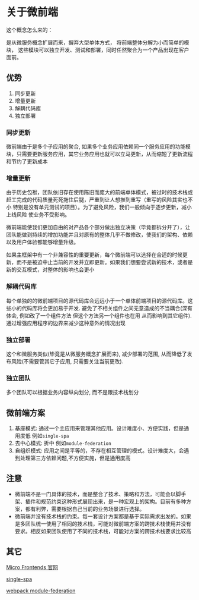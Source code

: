 # 关于微前端

这个概念怎么来的：

是从微服务概念扩展而来，摒弃大型单体方式， 将前端整体分解为小而简单的模块， 这些模块可以独立开发、测试和部署，同时任然聚合为一个产品出现在客户面前。

## 优势

1. 同步更新
2. 增量更新
3. 解耦代码库
4. 独立部署

### 同步更新

  微前端由于是多个子应用的聚合, 如果多个业务应用依赖同一个服务应用的功能模块，只需要更新服务应用，其它业务应用也就可以立马更新，从而缩短了更新流程和节约了更新成本

### 增量更新

  由于历史包袱，团队依旧存在使用陈旧而庞大的前端单体模式，被过时的技术栈或赶工完成的代码质量死死拖住后腿，严重到让人想推到重写（重写的风险其实也不小 特别是没有单元测试的项目）。为了避免风险，我们一般倾向于逐步更新，减小上线风险 使业务不受影响。

  微前端能使我们更加自由的对产品各个部分做出独立决策（毕竟都拆分开了），让团队能做到持续的增加功能并且对原有的整体几乎不做修改，使我们的架构、依赖以及用户体验都能够增量升级。

  如果主框架中有一个非兼容性的重要更新，每个微前端可以选择在合适的时候更新，而不是被迫中止当前的开发并立即更新。如果我们想要尝试新的技术，或者是新的交互模式，对整体的影响也会更小

### 解耦代码库

  每个单独的的微前端项目的源代码库会远远小于一个单体前端项目的源代码库。这些小的代码库将会更加易于开发. 避免了不相关组件之间无意造成的不当耦合(深有体会, 例如改了一个组件方法 但这个方法另一个组件也在用 从而影响到其它组件).通过增强应用程序的边界来减少这种意外的情况出现

### 独立部署

  这个和微服务类似(毕竟是从微服务概念扩展而来), 减少部署的范围, 从而降低了发布风险(不需要管其它子应用, 只需要关注当前更改).

### 独立团队

  多个团队可以根据业务内容纵向划分, 而不是跟技术栈划分

## 微前端方案

1. 基座模式: 通过一个主应用来管理其他应用。设计难度小、方便实践，但是通用度低 例如`single-spa`
2. 去中心模式: 折中 例如`module-federation`
3. 自组织模式: 应用之间是平等的，不存在相互管理的模式。设计难度大，会遇到处理第三方依赖问题,不方便实施，但是通用度高

## 注意

* 微前端不是一门具体的技术，而是整合了技术、策略和方法，可能会以脚手架、插件和规范约束这种形式展现出来，是一种宏观上的架构。目前有多种方案，都有利弊，需要根据自己当前的业务场景进行选择。
* 微前端并没有技术栈的约束。每一套设计方案都是基于实际需求出发的。如果是多团队统一使用了相同的技术栈，可能对微前端方案的跨技术栈使用并没有要求。相反如果团队使用了不同的技术栈，可能对方案的跨技术栈要求比较高

## 其它

[Micro Frontends 官网](https://micro-frontends.org/)

[single-spa](https://single-spa.js.org/)

[webpack module-federation](https://webpack.js.org/concepts/module-federation/#root)
